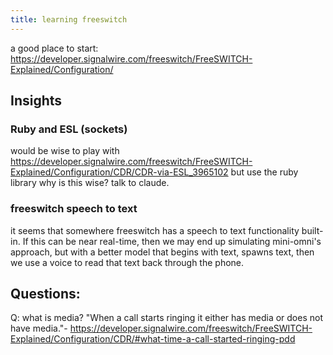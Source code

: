 ```yaml
---
title: learning freeswitch
---
```


 a good place to start:
 https://developer.signalwire.com/freeswitch/FreeSWITCH-Explained/Configuration/

## Insights
### Ruby and ESL (sockets)
would be wise to play with https://developer.signalwire.com/freeswitch/FreeSWITCH-Explained/Configuration/CDR/CDR-via-ESL_3965102
but use the ruby library
why is this wise?  talk to claude. 

### freeswitch speech to text
it seems that somewhere freeswitch has a speech to text functionality built-in. 
If this can be near real-time, then we may end up simulating mini-omni's approach, but with a better model that begins with text, spawns text, then we use a voice to read that text back through the phone. 



## Questions:

Q: what is media?
"When a call starts ringing it either has media or does not have media."- https://developer.signalwire.com/freeswitch/FreeSWITCH-Explained/Configuration/CDR/#what-time-a-call-started-ringing-pdd

